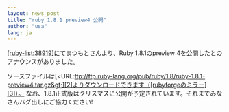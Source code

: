 ```yaml
---
layout: news_post
title: "ruby 1.8.1 preview4 公開"
author: "usa"
lang: ja
---
```


[\[ruby-list:38919\]][1]にてまつもとさんより、Ruby 1.8.1のpreview
4を公開したとのアナウンスがありました。

ソースファイルは[&lt;URL:ftp://ftp.ruby-lang.org/pub/ruby/1.8/ruby-1.8.1-preview4.tar.gz&gt;][2]よりダウンロードできます（[rubyforgeのミラー][3]）。
なお、1.8.1正式版はクリスマスに公開が予定されています。それまでみなさんバグ出しにご協力ください!



[1]: http://blade.nagaokaut.ac.jp/cgi-bin/scat.rb/ruby/ruby-list/38919
[2]: ftp://ftp.ruby-lang.org/pub/ruby/1.8/ruby-1.8.1-preview4.tar.gz
[3]: http://rubyforge.org/project/showfiles.php?group_id=30
